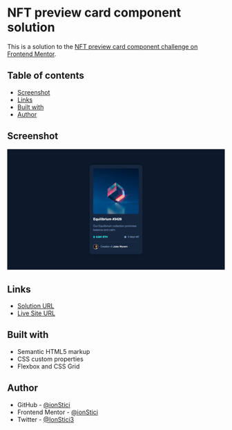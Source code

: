 # **NFT preview card component solution**

This is a solution to the [NFT preview card component challenge on Frontend Mentor](https://www.frontendmentor.io/challenges/nft-preview-card-component-SbdUL_w0U).

## **Table of contents**

- [Screenshot](#screenshot)
- [Links](#links)
- [Built with](#built-with)
- [Author](#author)

## **Screenshot**

![](./images/screenshot.png)

## **Links**

- [Solution URL](https://github.com/ionStici/nft-preview-card-component)
- [Live Site URL](https://ionstici.github.io/nft-preview-card-component)

## **Built with**

- Semantic HTML5 markup
- CSS custom properties
- Flexbox and CSS Grid

## **Author**

- GitHub - [@ionStici](https://github.com/ionStici)
- Frontend Mentor - [@ionStici](https://www.frontendmentor.io/profile/ionStici)
- Twitter - [@IonStici3](https://twitter.com/IonStici3)

<!-- ## **Styles**

- Soft blue: hsl(215, 51%, 70%)
- Cyan: hsl(178, 100%, 50%)
- Very dark blue (main BG): hsl(217, 54%, 11%)
- Very dark blue (card BG): hsl(216, 50%, 16%)
- Very dark blue (line): hsl(215, 32%, 27%)
- White: hsl(0, 0%, 100%)
- Family: [Outfit](https://fonts.google.com/specimen/Outfit)
- Font size (paragraph): 18px
- Weights: 300, 400, 600 -->
